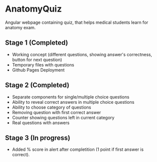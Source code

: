 # AnatomyQuiz

Angular webpage containing quiz, that helps medical students learn for anatomy exam.

## Stage 1 (Completed)

- Working concept (different questions, showing answer's correctness, button for next question)
- Temporary files with questions
- Github Pages Deployment 

## Stage 2 (Completed)

- Separate components for single/multiple choice questions
- Ability to reveal correct answers in multiple choice questions
- Ability to choose category of questions
- Removing question with first correct answer
- Counter showing questions left in current category
- Real questions with answers

## Stage 3 (In progress)

- Added % score in alert after completition (1 point if first answer is correct).
